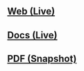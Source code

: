 ## [Web (Live)](https://docs.google.com/document/d/e/2PACX-1vRmWOlKP9ignVgoYuc7FKmEkkHTPf8UPOOqrLa945Xy0I-jIRdePnyeFk9QbqncUz2OS3N2oQfkeJbm/pub)

## [Docs (Live)](https://docs.google.com/document/d/1xQaccnE14tjGh-eLgW-zbJxsKK8V7C1I9hmJXTQIiKE/edit?usp=sharing)

## [PDF (Snapshot)](https://github.com/SCC-Makerspace/Workshops/blob/master/Electronics/B-01%20Arduino%20Basics/B-01%20Arduino%20Basics.pdf)
